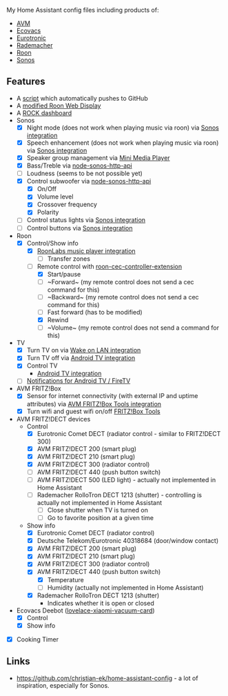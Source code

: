 My Home Assistant config files including products of:

* [AVM](https://avm.de)
* [Ecovacs](https://ecovacs.com)
* [Eurotronic](https://eurotronic.org)
* [Rademacher](https://rademacher.de/)
* [Roon](https://roonlabs.com/)
* [Sonos](https://sonos.com)

## Features

* A [script](https://github.com/florib779/homeassistant-config/blob/master/packages/gitpush/gitpush.sh) which automatically pushes to GitHub
* A [modified Roon Web Display](https://florib779.github.io/Roon/articles/roon-web-display.html)
* A [ROCK dashboard](https://florib779.github.io/Roon/articles/home-assistant-roon-rock-view.html)
* Sonos
  - [x] Night mode (does not work when playing music via roon) via [Sonos integration](https://www.home-assistant.io/integrations/sonos)
  - [x] Speech enhancement (does not work when playing music via roon) via [Sonos integration](https://www.home-assistant.io/integrations/sonos)
  - [x] Speaker group management via [Mini Media Player](https://github.com/kalkih/mini-media-player)
  - [x] Bass/Treble via [node-sonos-http-api](https://github.com/jishi/node-sonos-http-api)
  - [ ] Loudness (seems to be not possible yet)
  - [x] Control subwoofer via [node-sonos-http-api](https://github.com/jishi/node-sonos-http-api)
    - [x] On/Off
    - [x] Volume level
    - [x] Crossover frequency
    - [x] Polarity
  - [ ] Control status lights via [Sonos integration](https://www.home-assistant.io/integrations/sonos)
  - [ ] Control buttons via [Sonos integration](https://www.home-assistant.io/integrations/sonos)
* Roon
  - [x] Control/Show info
    - [x] [RoonLabs music player integration](https://www.home-assistant.io/integrations/roon/)
      - [ ] Transfer zones
    - [ ] Remote control with [roon-cec-controller-extension](https://github.com/benjaminbellamy/roon-cec-controller-extension)
      - [x] Start/pause
      - [ ] ~Forward~ (my remote control does not send a cec command for this)
      - [ ] ~Backward~ (my remote control does not send a cec command for this)
      - [ ] Fast forward (has to be modified)
      - [x] Rewind
      - [ ] ~Volume~ (my remote control does not send a command for this)
* TV
  - [x] Turn TV on via [Wake on LAN integration](https://www.home-assistant.io/integrations/wake_on_lan/)
  - [x] Turn TV off via [Android TV integration](https://www.home-assistant.io/integrations/androidtv/)
  - [x] Control TV
    - [Android TV integration](https://www.home-assistant.io/integrations/androidtv/)
  - [ ] [Notifications for Android TV / FireTV ](https://www.home-assistant.io/integrations/androidtv/)
* AVM FRITZ!Box
  - [x] Sensor for internet connectivity (with external IP and uptime attributes) via [AVM FRITZ!Box Tools integration](https://www.home-assistant.io/integrations/fritz/)
  - [x] Turn wifi and guest wifi on/off [FRITZ!Box Tools](https://github.com/mammuth/ha-fritzbox-tools)
* AVM FRITZ!DECT devices
  * Control
    - [x] Eurotronic Comet DECT (radiator control - similar to FRITZ!DECT 300)
    - [x] AVM FRITZ!DECT 200 (smart plug)
    - [x] AVM FRITZ!DECT 210 (smart plug)
    - [x] AVM FRITZ!DECT 300 (radiator control)
    - [ ] AVM FRITZ!DECT 440 (push button switch)
    - [ ] AVM FRITZ!DECT 500 (LED light) - actually not implemented in Home Assistant
    - [ ] Rademacher RolloTron DECT 1213 (shutter) - controlling is actually not implemented in Home Assistant
      - [ ] Close shutter when TV is turned on
      - [ ] Go to favorite position at a given time
  * Show info
    - [x] Eurotronic Comet DECT (radiator control)
    - [x] Deutsche Telekom/Eurotronic 40318684 (door/window contact)
    - [x] AVM FRITZ!DECT 200 (smart plug)
    - [x] AVM FRITZ!DECT 210 (smart plug)
    - [x] AVM FRITZ!DECT 300 (radiator control)
    - [x] AVM FRITZ!DECT 440 (push button switch)
      - [x] Temperature
      - [ ] Humidity (actually not implemented in Home Assistant)
    - [x] Rademacher RolloTron DECT 1213 (shutter)
      - Indicates whether it is open or closed
* Ecovacs Deebot ([lovelace-xiaomi-vacuum-card](https://github.com/benct/lovelace-xiaomi-vacuum-card))
  - [x] Control
  - [x] Show info
- [x] Cooking Timer

## Links

* https://github.com/christian-ek/home-assistant-config - a lot of inspiration, especially for Sonos.